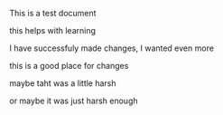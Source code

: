 This is a test document

this helps with learning

I have successfuly made changes, I wanted even more

this is a good place for changes



maybe taht was a little harsh

or maybe it was just harsh enough